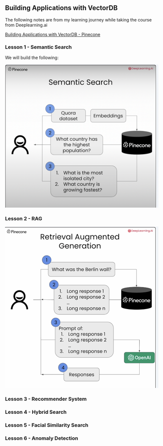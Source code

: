 ## Building Applications with VectorDB

The following notes are from my learning journey while taking the course from Deeplearning.ai

[Building Applications with VectorDB - Pinecone](https://learn.deeplearning.ai/courses/building-applications-vector-databases/lesson/1/introduction)

### Lesson 1 - Semantic Search

We will build the following:

![alt text](image.png)

### Lesson 2 - RAG

![alt text](image-1.png)

### Lesson 3 - Recommender System

### Lesson 4 - Hybrid Search

### Lesson 5 - Facial Similarity Search

### Lesson 6 - Anomaly Detection


